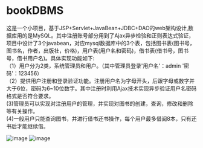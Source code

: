 # bookDBMS
这是一个小项目，基于JSP+Servlet+JavaBean+JDBC+DAO的web架构设计,数据库用的是MySQL。其中注册账号部分用到了Ajax异步检验和正则表达式验证，项目中设计了3个javabean，对应mysql数据库中的3个表，包括图书表(图书号，图书名，作者，出版社，价格)，用户表(用户名和密码)，借书表(借书号，图书号，借书用户名)。具体实现功能如下:</br>
（1）用户分为2类，系统管理员和用户。（其中管理员登录'用户名'：admin '密码'：123456）</br>
（2）提供用户注册和登录验证功能。注册用户名为字母开头，后跟字母或数字并大于6位，密码为6~10位数字。其中注册时利用Ajax技术实现异步验证用户名密码格式是否符合要求。</br>
(3)管理员可以实现对注册用户的管理，并实现对图书的创建，查询，修改和删除等有关操作。</br>
(4)一般用户只能查询图书，并进行借书还书操作，每个用户最多借阅8本，只有还书后才能继续借。</br>

![image](https://github.com/ericdoomed/bookDBMS/blob/master/bookDBMS/WebRoot/pic/bookDBMS.PNG)
![image](https://github.com/ericdoomed/bookDBMS/blob/master/bookDBMS/WebRoot/pic/%E6%8D%95%E8%8E%B7.PNG)
